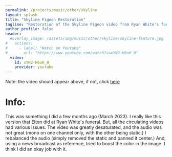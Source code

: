 ```yaml
---
permalink: /projects/music/other/skyline
layout: splash
title: "Skyline Pigeon Restoration"
tagline: "Restoration of the Skyline Pigeon video from Ryan White's funeral"
author_profile: false
header:
  #overlay_image: /assets/img/music/other/skyline/skyline-feature.jpg
#   actions:
#     - label: "Watch on Youtube"
#       url: "https://www.youtube.com/watch?v=xYN2-H6uK_0"
  video:
    id: xYN2-H6uK_0
    provider: youtube
---
```


Note: the video should appear above, if not, click [here](https://www.youtube.com/watch?v=xYN2-H6uK_0)

# Info:  
This was something I did a few months ago (March 2023). I really like this version that Elton did at Ryan White's funeral. But, all the circulating videos had various issues. The video was greatly desaturated, and the audio was not great (mono on one channel only, with the other being static.) I rebalanced the audio (simply removed the static and panned it center.) And, using a news broadcast as reference, tried to boost the color in the image. I think I did an okay job with it.
